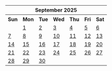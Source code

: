 <table align="center" border="0" cellpadding="0" cellspacing="0" class="month">
 <tr>
  <th class="month" colspan="7">
   September 2025
  </th>
 </tr>
 <tr>
  <th class="sun">
   Sun
  </th>
  <th class="mon">
   Mon
  </th>
  <th class="tue">
   Tue
  </th>
  <th class="wed">
   Wed
  </th>
  <th class="thu">
   Thu
  </th>
  <th class="fri">
   Fri
  </th>
  <th class="sat">
   Sat
  </th>
 </tr>
 <tr>
  <td class="noday">
  </td>
  <td class="mon">
   <a href="20250901.py">
    1
   </a>
  </td>
  <td class="tue">
   <a href="20250902.py">
    2
   </a>
  </td>
  <td class="wed">
   <a href="20250903.py">
    3
   </a>
  </td>
  <td class="thu">
   <a href="20250904.py">
    4
   </a>
  </td>
  <td class="fri">
   <a href="20250905.py">
    5
   </a>
  </td>
  <td class="sat">
   <a href="20250906.py">
    6
   </a>
  </td>
 </tr>
 <tr>
  <td class="sun">
   <a href="20250907.py">
    7
   </a>
  </td>
  <td class="mon">
   <a href="20250908.py">
    8
   </a>
  </td>
  <td class="tue">
   <a href="20250909.py">
    9
   </a>
  </td>
  <td class="wed">
   <a href="20250910.py">
    10
   </a>
  </td>
  <td class="thu">
   <a href="20250911.py">
    11
   </a>
  </td>
  <td class="fri">
   <a href="20250912.py">
    12
   </a>
  </td>
  <td class="sat">
   <a href="20250913.py">
    13
   </a>
  </td>
 </tr>
 <tr>
  <td class="sun">
   <a href="20250914.py">
    14
   </a>
  </td>
  <td class="mon">
   <a href="20250915.py">
    15
   </a>
  </td>
  <td class="tue">
   <a href="20250916.py">
    16
   </a>
  </td>
  <td class="wed">
   <a href="20250917.py">
    17
   </a>
  </td>
  <td class="thu">
   <a href="20250918.py">
    18
   </a>
  </td>
  <td class="fri">
   <a href="20250919.py">
    19
   </a>
  </td>
  <td class="sat">
   <a href="20250920.py">
    20
   </a>
  </td>
 </tr>
 <tr>
  <td class="sun">
   <a href="20250921.py">
    21
   </a>
  </td>
  <td class="mon">
   <a href="20250922.py">
    22
   </a>
  </td>
  <td class="tue">
   <a href="20250923.py">
    23
   </a>
  </td>
  <td class="wed">
   <a href="20250924.py">
    24
   </a>
  </td>
  <td class="thu">
   <a href="20250925.py">
    25
   </a>
  </td>
  <td class="fri">
   <a href="20250926.py">
    26
   </a>
  </td>
  <td class="sat">
   <a href="20250927.py">
    27
   </a>
  </td>
 </tr>
 <tr>
  <td class="sun">
   <a href="20250928.py">
    28
   </a>
  </td>
  <td class="mon">
   <a href="20250929.py">
    29
   </a>
  </td>
  <td class="tue">
   <a href="20250930.py">
    30
   </a>
  </td>
  <td class="noday">
  </td>
  <td class="noday">
  </td>
  <td class="noday">
  </td>
  <td class="noday">
  </td>
 </tr>
</table>
